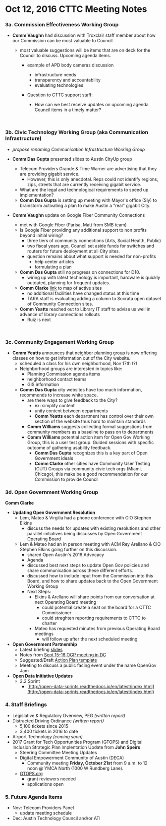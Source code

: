 # Oct 12, 2016 CTTC Meeting Notes

### 3a. Commission Effectiveness Working Group

- **Comm Vaughn** had discussion with Troxclair staff member about how our Commission can be most valuable to Council

  - most valuable suggestions will be items that are on deck for the Council to discuss. Upcoming agenda items.

    - example of APD body cameras discussion

      - infrastructure needs
      - transparency and accountability
      - evaluating technologies

    - Question to CTTC support staff: 

      - How can we best receive updates on upcoming agenda Council items in a timely matter?

      ​

### 3b. Civic Technology Working Group (aka Communication Infrastructure)

- *propose renaming Communication Infrastructure Working Group*

- **Comm Das Gupta** presented slides to Austin CityUp group

  - Telecom Providers Grande & Time Warner are advertising that they are providing gigabit service.
    - However, this is only anecdotal. Reps could not identify regions, zips, streets that are currently receiving gigabit service.
  - What are the legal and technological requirements to speed up implementation?
  - **Comm Das Gupta** is setting up meeting with Mayor's office (Sly) to brainstorm activating a plan to make Austin a "real" gigabit City.

- **Comm Vaughn** update on Google Fiber Community Connections

  - met with Google Fiber (Parisa, Matt from SMB team)
  - Is Google Fiber providing any additional support to non profits beyond initial wiring?
    - three tiers of community connections (Arts, Social Health, Public)
    - two fiscal years ago, Council set aside funds for switches and routers for future deployment at all City sites.
    - question remains about what support is needed for non-profits
      - help center articles
      - formulating a plan
  - **Comm Das Gupta** still no progress on connections for D10.
    - wiring up with latest technology is important, hardware is quickly outdated, planning for frequent updates.
  - **Comm Clarke** [link](https://openaustin.carto.com/u/oa-admin/viz/2bbba414-5754-11e5-9adf-0e853d047bba/embed_map) to map of active sites
    - no additional facilities have changed status at this time
    - TARA staff is evaluating adding a column to Socrata open dataset of Community Connection sites.
  - **Comm Yeatts** reached out to Library IT staff to advise us well in advance of library connections rollouts
    - Ruiz is next

  ​

### 3c. Community Engagement Working Group

- **Comm Yeatts** announces that neighbor planning group is now offering classes on how to get information out of the City website.
  - scheduled a class for his own neighborhood, Nov 17th (?)
  - Neighborhood groups are interested in topics like: 
    - Planning Commission agenda items
    - neighborhood contact teams
    - GIS information
  - **Comm Das Gupta** city websites have too much information, recommends to increase white space.
    - are there ways to give feedback to the City?
      - ex: simplify content
      - unify content between departments
      - **Comm Yeatts** each department has control over their own section of the website thus hard to maintain standards
    - **Comm Williams** suggests collecting formal suggestions from community members as a baseline to pass on to departments
    - **Comm Williams** potential action item for Open Gov Working Group, this is a user test group. Guided sessions with specific outcome of gathering usability feedback.
      - **Comm Das Gupta** recognizes this is a key part of Open Government ideals
      - **Comm Clarke** other cities  have Community User Testing (CUT) Groups via community civic tech orgs (Miami, Chicago), this make be a good recommendation for our Commission to provide Council

### 3d. Open Government Working Group

**Comm Clarke**

- **Updating Open Government Resolution**
  - Lem, Mateo & Virgilia had a phone conference with CIO Stephen Elkins
    - discuss the needs for updates with existing resolutions and other parallel initiatives being discusses by Open Government Operating Board
  - Lem & Mateo had an in person meeting with ACM Rey Arellano & CIO Stephen Elkins going further on this discussion.
    - shared Open Austin's 2016 Advocacy
    -  Agenda
    - discussed best next steps to update Open Gov policies and share communication across these different efforts. 
    - discussed how to include input from the Commission into this Board, and how to share updates back to the Open Government Working Group
    - Next Steps:
      - Elkins & Arellano will share points from our conversation at next Operating Board meeting
        - could potential create a seat on the board for a CTTC Commissioner
        - could streghten reporting requirements to CTTC to charter
      - Mateo has requested minutes from previous Operating Board meetings
        - will follow up after the next scheduled meeting
- **Open Government Partnership**
  - Latest briefing [slides](https://docs.google.com/presentation/d/1sWrJSMndCjpB4cJy8IVRB7km4PsTrz6ue74wrj_dYEg/edit?usp=sharing) 
  - Notes from [Sept 15-16 OGP meeting in DC](https://docs.google.com/document/d/1YUejrou6xFcez9Kl213y92EhIyHNYwefs_BaAf5aFTE/edit?usp=sharing)
  - Suggested/Draft [Action Plan template](https://docs.google.com/document/d/1a2eIEfj6cyGt2JZtq0EHtylREObHQTJvL38V8TxewlI/edit?usp=sharing)
  - Meeting to discuss a public facing event under the name OpenGov Jam 
- **Open Data Initiative Updates**
  - 2.2 Sprint
    - [http://open-data-sprints.readthedocs.io/en/latest/index.html](http://open-data-sprints.readthedocs.io/en/latest/index.html)

### 4. Staff Briefings

- Legislative & Regulatory Overview, PEG *(written report)*
- Distracted Driving Ordinance *(written report)*
  - 5,100 tickets since 2015
  - 3,400 tickets in 2016 to date
- Airport Technology *(coming soon)*
- 2017 Grant for Tech Opportunities Program (GTOPS) and Digital Inclusion Strategic Plan Implentation Update from **John Speirs**
  - Steering Committee Meeting Updates
  - Digital Empowerment Community of Austin (DECA)
    - Community meeting **Friday, October 21st** from 9 a.m. to 12 noon @ YMCA North (1000 W Rundberg Lane).
  - [GTOPS.org](http://gtops.org/)
    - grant reviewers needed
    - applications open

### 5. Future Agenda Items

- Nov: Telecom Providers Panel
  - update meeting schedule
- Dec: Austin Technology Council and/or ATI